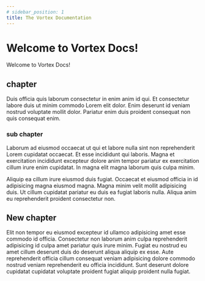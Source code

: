```yaml
---
# sidebar_position: 1
title: The Vortex Documentation
---
```


# Welcome to Vortex Docs!

Welcome to Vortex Docs!

## chapter

Duis officia quis laborum consectetur in enim anim id qui. Et consectetur labore duis ut minim commodo Lorem elit dolor. Enim deserunt id veniam nostrud voluptate mollit dolor. Pariatur enim duis proident consequat non quis consequat enim.

### sub chapter

Laborum ad eiusmod occaecat ut qui et labore nulla sint non reprehenderit Lorem cupidatat occaecat. Et esse incididunt qui laboris. Magna et exercitation incididunt excepteur dolore anim tempor pariatur ex exercitation cillum irure enim cupidatat. In magna elit magna laborum quis culpa minim.

Aliquip ea cillum irure eiusmod duis fugiat. Occaecat et eiusmod officia in id adipisicing magna eiusmod magna. Magna minim velit mollit adipisicing duis. Ut cillum cupidatat pariatur eu duis ea fugiat laboris nulla. Aliqua anim eu reprehenderit proident consectetur non.

## New chapter

Elit non tempor eu eiusmod excepteur id ullamco adipisicing amet esse commodo id officia. Consectetur non laborum anim culpa reprehenderit adipisicing id culpa amet pariatur quis irure minim. Fugiat eu nostrud eu amet cillum deserunt duis do deserunt aliqua aliquip ex esse. Aute reprehenderit officia cillum consequat veniam adipisicing dolore commodo nostrud veniam reprehenderit eu officia incididunt. Sunt deserunt dolore cupidatat cupidatat voluptate proident fugiat aliquip proident nulla fugiat.